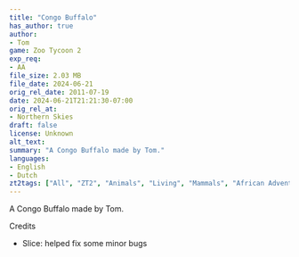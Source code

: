```yaml
---
title: "Congo Buffalo"
has_author: true
author: 
- Tom
game: Zoo Tycoon 2
exp_req: 
- AA
file_size: 2.03 MB
file_date: 2024-06-21
orig_rel_date: 2011-07-19
date: 2024-06-21T21:21:30-07:00
orig_rel_at: 
- Northern Skies
draft: false
license: Unknown
alt_text: 
summary: "A Congo Buffalo made by Tom."
languages:
- English
- Dutch
zt2tags: ["All", "ZT2", "Animals", "Living", "Mammals", "African Adventure", "Ungulates"]
---
```


A Congo Buffalo made by Tom.

Credits

- Slice: helped fix some minor bugs